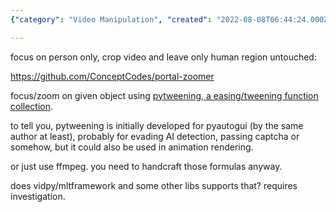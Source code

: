 ```yaml
---
{"category": "Video Manipulation", "created": "2022-08-08T06:44:24.000Z", "date": "2022-08-08 06:44:24", "description": "This text explores the concept of focusing and zooming on objects within a video using pytweening, an easing/tweening function collection. The portal-zoomer tool is introduced for cropping videos to include only human regions. It also suggests that other libraries such as ffmpeg or vidpy/mltframework may have similar functionalities.", "modified": "2022-08-18T08:07:30.434Z", "tags": ["animation", "attention", "crop the crap", "cut the crap", "easing", "focus on object", "intermediate", "pyjom", "stub", "tweening"], "title": "Tweening For Object Focus, Zoom To Object, Zoom To Video Roi"}

---
```


focus on person only, crop video and leave only human region untouched:

https://github.com/ConceptCodes/portal-zoomer

focus/zoom on given object using [pytweening, a easing/tweening function collection](https://pypi.org/project/pytweening/).

to tell you, pytweening is initially developed for pyautogui (by the same author at least), probably for evading AI detection, passing captcha or somehow, but it could also be used in animation rendering.

or just use ffmpeg. you need to handcraft those formulas anyway.

does vidpy/mltframework and some other libs supports that? requires investigation.
